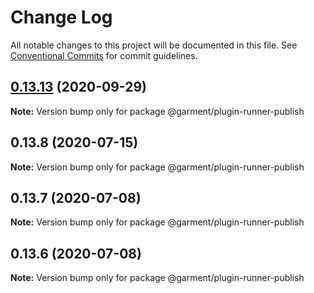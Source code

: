 # Change Log

All notable changes to this project will be documented in this file.
See [Conventional Commits](https://conventionalcommits.org) for commit guidelines.

## [0.13.13](https://github.com/Farfetch/garment/compare/v0.13.12...v0.13.13) (2020-09-29)

**Note:** Version bump only for package @garment/plugin-runner-publish





## 0.13.8 (2020-07-15)

**Note:** Version bump only for package @garment/plugin-runner-publish





## 0.13.7 (2020-07-08)

**Note:** Version bump only for package @garment/plugin-runner-publish





## 0.13.6 (2020-07-08)

**Note:** Version bump only for package @garment/plugin-runner-publish
